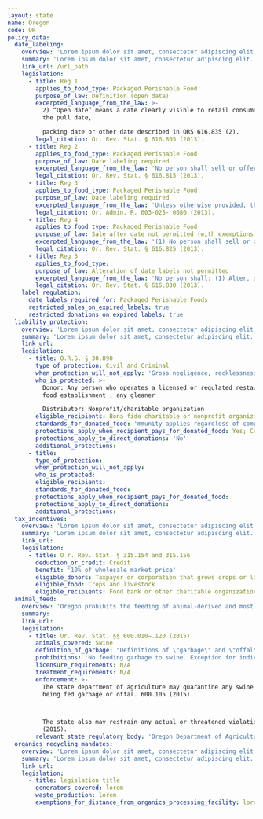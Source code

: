 ```yaml
---
layout: state
name: Oregon
code: OR
policy_data:
  date_labeling:
    overview: 'Lorem ipsum dolor sit amet, consectetur adipiscing elit. Curabitur tellus mi, consequat at laoreet eget, vestibulum nec dolor. Vivamus volutpat quam ac quam bibendum rutrum.'
    summary: 'Lorem ipsum dolor sit amet, consectetur adipiscing elit. Curabitur tellus mi, consequat at laoreet eget, vestibulum nec dolor. Vivamus volutpat quam ac quam bibendum rutrum.'
    link_url: /url_path
    legislation:
      - title: Reg 1
        applies_to_food_type: Packaged Perishable Food
        purpose_of_law: Definition (open date)
        excerpted_language_from_the_law: >-
          2) “Open date” means a date clearly visible to retail consumers showing
          the pull date,

          packing date or other date described in ORS 616.835 (2).
        legal_citation: Or. Rev. Stat. § 616.805 (2013).
      - title: Reg 2
        applies_to_food_type: Packaged Perishable Food
        purpose_of_law: Date labeling required
        excerpted_language_from_the_law: 'No person shall sell or offer for sale at retail any packaged perishable food unless the package bears a clearly marked, printed or stamped label showing the open date for the perishable food in the package. Such label shall be so designed and placed as to be clearly visible to the consumer.'
        legal_citation: Or. Rev. Stat. § 616.815 (2013).
      - title: Reg 3
        applies_to_food_type: Packaged Perishable Food
        purpose_of_law: Date labeling required
        excerpted_language_from_the_law: 'Unless otherwise provided, the following perishable foods shall be open date labeled with the pull date: (1) Processed or cured meat and meat products including wieners, bologna, luncheon meat, liver sausage, salami, braunschweiger, hams and ham products, and bacon (tuck or vacuum packed). (2) Fluid milk and cream products for which a standard of identity has been established under ORS Chapter 621, cottage cheeses, yogurts, cheeses with a moisture content of more than 50 percent, sour creams, and party dips. (3) Bakery products as defined in subsection (2) of ORS 625.010, pastries, cookies, or crackers having a moisture content of 16 percent or more. (4) Eggs in shell. (5) Vegetable, macaroni, or potato salads that use mayonnaise or other acidic dressing as an ingredient or dressing, puddings, sandwiches, and other ready-to-eat products. (6) Fowl, including chickens, fryers, turkeys, ducks, geese, and other domesticated birds. (7) Fresh or raw packaged meat products, whether whole, ground, chopped or fabricated. (8) Fresh sausage products. (9) Fresh seafood products. (10) Fresh fish products (not breaded or precooked).'
        legal_citation: Or. Admin. R. 603-025- 0080 (2013).
      - title: Reg 4
        applies_to_food_type: Packaged Perishable Food
        purpose_of_law: Sale after date not permitted (with exemptions)
        excerpted_language_from_the_law: '(1) No person shall sell or offer for sale at retail any packaged perishable food after the expiration of the open pull date appearing on the label of the package or container unless: (a) The package has been separated from packages of perishable food with open pull dates that have not expired; (b) Each such package or group of packages is clearly identified in retail display as having an expired open pull date; and (c) The food is fit for human consumption according to applicable state and federal law. (2) Notwithstanding the provisions of this section, a vendor shall be allowed the first eight business hours after the expiration of the open pull date within which to remove all packages with an expired pull date.'
        legal_citation: Or. Rev. Stat. § 616.825 (2013).
      - title: Reg 5
        applies_to_food_type:
        purpose_of_law: Alteration of date labels not permitted
        excerpted_language_from_the_law: 'No person shall: (1) Alter, deface or remove the open date from any perishable food retail or shipping package carton, container or wrapper. (2) Label any perishable food retail or shipping package carton, container or wrapper in a manner that does not conform to the rules promulgated pursuant to ORS 616.835.'
        legal_citation: Or. Rev. Stat. § 616.830 (2013).
    label_regulation:
      date_labels_required_for: Packaged Perishable Foods
      restricted_sales_on_expired_labels: true
      restricted_donations_on_expired_labels: true
  liability_protection:
    overview: 'Lorem ipsum dolor sit amet, consectetur adipiscing elit. Curabitur tellus mi, consequat at laoreet eget, vestibulum nec dolor. Vivamus volutpat quam ac quam bibendum rutrum.'
    summary: 'Lorem ipsum dolor sit amet, consectetur adipiscing elit. Curabitur tellus mi, consequat at laoreet eget, vestibulum nec dolor. Vivamus volutpat quam ac quam bibendum rutrum.'
    link_url:
    legislation:
      - title: O.R.S. § 30.890
        type_of_protection: Civil and Criminal
        when_protection_will_not_apply: 'Gross negligence, recklessness, or intentional misconduct'
        who_is_protected: >-
          Donor: Any person who operates a licensed or regulated restaurant or
          food establishment ; any gleaner

          Distributor: Nonprofit/charitable organization
        eligible_recipients: Bona fide charitable or nonprofit organization
        standards_for_donated_food: 'mmunity applies regardless of compliance with laws governing the packaging, labeling, storage, or handling of food; food must be apparently fit for human consumption; includes food not readily marketable due to appearance, freshness, or grade'
        protections_apply_when_recipient_pays_for_donated_food: Yes; Can be distributed for free or on a sliding scale reflecting ability to pay
        protections_apply_to_direct_donations: 'No'
        additional_protections:
      - title:
        type_of_protection:
        when_protection_will_not_apply:
        who_is_protected:
        eligible_recipients:
        standards_for_donated_food:
        protections_apply_when_recipient_pays_for_donated_food:
        protections_apply_to_direct_donations:
        additional_protections:
  tax_incentives:
    overview: 'Lorem ipsum dolor sit amet, consectetur adipiscing elit. Curabitur tellus mi, consequat at laoreet eget, vestibulum nec dolor. Vivamus volutpat quam ac quam bibendum rutrum.'
    summary: 'Lorem ipsum dolor sit amet, consectetur adipiscing elit. Curabitur tellus mi, consequat at laoreet eget, vestibulum nec dolor. Vivamus volutpat quam ac quam bibendum rutrum.'
    link_url:
    legislation:
      - title: O r. Rev. Stat. § 315.154 and 315.156
        deduction_or_credit: Credit
        benefit: '10% of wholesale market price'
        eligible_donors: Taxpayer or corporation that grows crops or livestock
        eligible_food: Crops and livestock
        eligible_recipients: Food bank or other charitable organization in OR that distributes food without charge
  animal_feed:
    overview: 'Oregon prohibits the feeding of animal-derived and most vegetable waste to swine. Food waste that comes from a fruit or vegetable cannery, processing plant, sorting establishment, or bakery may be fed to swine. Individuals may feed household garbage to their own swine.'
    summary:
    link_url:
    legislation:
      - title: Or. Rev. Stat. §§ 600.010–.120 (2015)
        animals_covered: Swine
        definition_of_garbage: "Definitions of \"garbage\" and \"offal\": \n“Garbage” means waste accumulations of vegetable matter. “Offal” means animal tissue of any kind and from any source. 600.010 (2015).\n\nAn individual or facility may feed garbage to swine only if the garbage is accumulated from the domestic household of the individual who owns the swine; solely from a fruit or vegetable cannery, processing plant, or sorting establishment; solely from a bakery; or a combination of these garbage types. 600.095 (2015)."
        prohibitions: 'No feeding garbage to swine. Exception for individuals feeding household garbage. 600.095, .105 (2015).'
        licensure_requirements: N/A
        treatment_requirements: N/A
        enforcement: >-
          The state department of agriculture may quarantine any swine that are
          being fed garbage or offal. 600.105 (2015).



          The state also may restrain any actual or threatened violation. 600.120
          (2015).
        relevant_state_regulatory_body: 'Oregon Department of Agriculture (600.105, 600.120 (2015)), <a href="http://www.oregon.gov/oda/Pages/default.aspx">http://www.oregon.gov/oda/Pages/default.aspx</a>.'
  organics_recycling_mandates:
    overview: 'Lorem ipsum dolor sit amet, consectetur adipiscing elit. Curabitur tellus mi, consequat at laoreet eget, vestibulum nec dolor. Vivamus volutpat quam ac quam bibendum rutrum.'
    summary: 'Lorem ipsum dolor sit amet, consectetur adipiscing elit. Curabitur tellus mi, consequat at laoreet eget, vestibulum nec dolor. Vivamus volutpat quam ac quam bibendum rutrum.'
    link_url:
    legislation:
      - title: legislation title
        generators_covered: lorem
        waste_production: lorem
        exemptions_for_distance_from_organics_processing_facility: lorem
---
```

